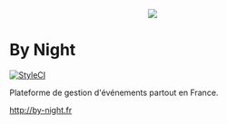 <p align="center"><a href="http://by-night.fr" target="_blank">
    <img src="http://static.by-night.com:8000/prod/img/by-night_40x40.png">
</a></p>

By Night
========================
[![StyleCI](https://styleci.io/repos/24904534/shield?branch=2.0.0)](https://styleci.io/repos/24904534)

Plateforme de gestion d'événements partout en France.

http://by-night.fr
